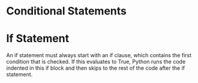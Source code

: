 # Conditional Statements

# If Statement
An if statement must always start with an if clause, which contains the first condition that is checked. If this evaluates to True, Python runs the code indented in this if block and then skips to the rest of the code after the if statement.
